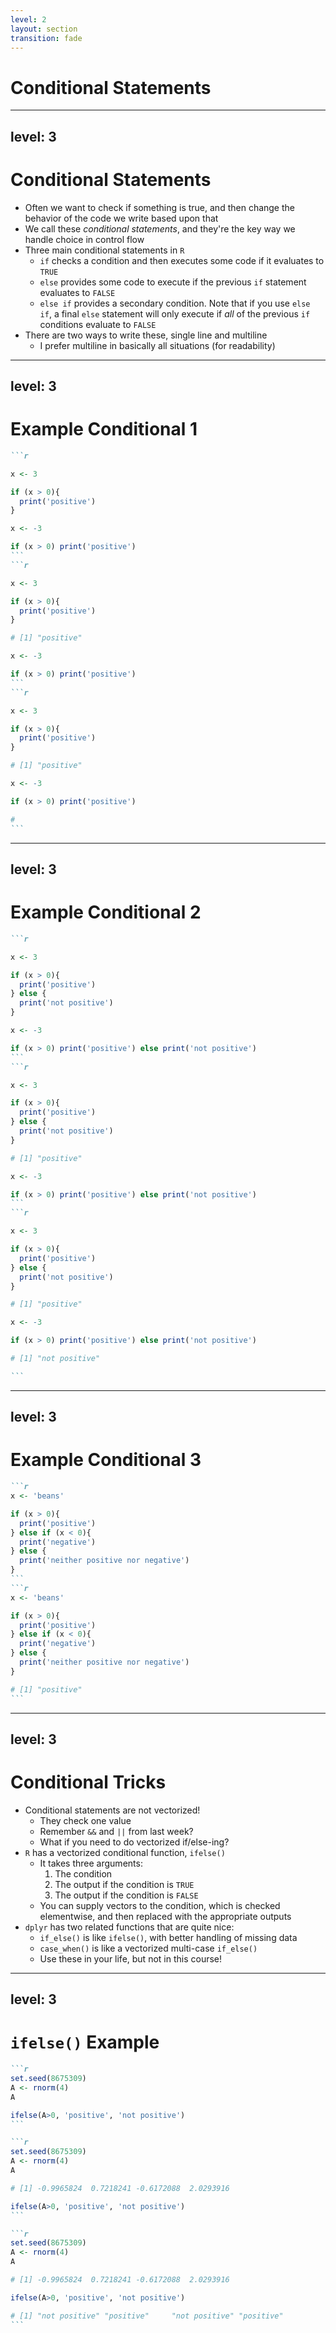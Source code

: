 ```yaml
---
level: 2
layout: section
transition: fade
---
```


# Conditional Statements

---
level: 3
---

# Conditional Statements

- Often we want to check if something is true, and then change the behavior of the code we write based upon that
- We call these _conditional statements_, and they're the key way we handle choice in control flow
- Three main conditional statements in `R`
  - `if` checks a condition and then executes some code if it evaluates to `TRUE`
  - `else` provides some code to execute if the previous `if` statement evaluates to `FALSE`
  - `else if` provides a secondary condition. Note that if you use `else if`, a final `else` statement will only execute if _all_ of the previous `if` conditions evaluate to `FALSE`
- There are two ways to write these, single line and multiline
  - I prefer multiline in basically all situations (for readability)
  
---
level: 3
---

# Example Conditional 1

````md magic-move
```r 

x <- 3

if (x > 0){
  print('positive')
}

x <- -3

if (x > 0) print('positive')
```
```r 

x <- 3

if (x > 0){
  print('positive')
}

# [1] "positive"

x <- -3

if (x > 0) print('positive')
```
```r 

x <- 3

if (x > 0){
  print('positive')
}

# [1] "positive"

x <- -3

if (x > 0) print('positive')

# 
```
````

---
level: 3
---

# Example Conditional 2

````md magic-move
```r 

x <- 3

if (x > 0){
  print('positive')
} else {
  print('not positive')
}

x <- -3

if (x > 0) print('positive') else print('not positive')
```
```r 

x <- 3

if (x > 0){
  print('positive')
} else {
  print('not positive')
}

# [1] "positive"

x <- -3

if (x > 0) print('positive') else print('not positive')
```
```r 

x <- 3

if (x > 0){
  print('positive')
} else {
  print('not positive')
}

# [1] "positive"

x <- -3

if (x > 0) print('positive') else print('not positive')

# [1] "not positive"

```
````


---
level: 3
---

# Example Conditional 3

````md magic-move
```r
x <- 'beans'

if (x > 0){
  print('positive')
} else if (x < 0){
  print('negative')
} else {
  print('neither positive nor negative')
}
```
```r
x <- 'beans'

if (x > 0){
  print('positive')
} else if (x < 0){
  print('negative')
} else {
  print('neither positive nor negative')
}

# [1] "positive"
```
````


---
level: 3
---

# Conditional Tricks

- Conditional statements are not vectorized! 
  - They check one value
  - Remember `&&` and `||` from last week?
  - What if you need to do vectorized if/else-ing?
- `R` has a vectorized conditional function, `ifelse()`
  - It takes three arguments:
    1. The condition
    2. The output if the condition is `TRUE`
    3. The output if the condition is `FALSE`
  - You can supply vectors to the condition, which is checked elementwise, and then replaced with the appropriate outputs
- `dplyr` has two related functions that are quite nice:
  - `if_else()` is like `ifelse()`, with better handling of missing data
  - `case_when()` is like a vectorized multi-case `if_else()`
  - Use these in your life, but not in this course!

---
level: 3
---

# `ifelse()` Example

````md magic-move
```r
set.seed(8675309)
A <- rnorm(4)
A

ifelse(A>0, 'positive', 'not positive')
```

```r
set.seed(8675309)
A <- rnorm(4)
A

# [1] -0.9965824  0.7218241 -0.6172088  2.0293916

ifelse(A>0, 'positive', 'not positive')
```

```r
set.seed(8675309)
A <- rnorm(4)
A

# [1] -0.9965824  0.7218241 -0.6172088  2.0293916

ifelse(A>0, 'positive', 'not positive')

# [1] "not positive" "positive"     "not positive" "positive"    
```
````